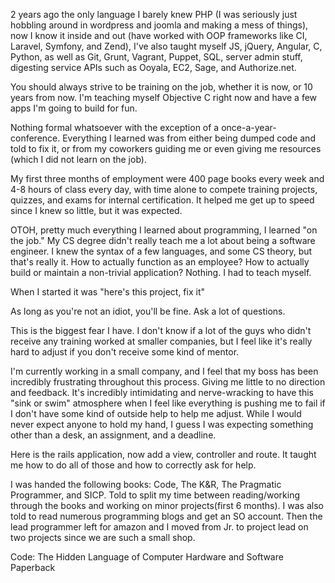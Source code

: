 2 years ago the only language I barely knew PHP (I was seriously just hobbling around in wordpress and joomla and making a mess of things), now I know it inside and out (have worked with OOP frameworks like CI, Laravel, Symfony, and Zend), I've also taught myself JS, jQuery, Angular, C, Python, as well as Git, Grunt, Vagrant, Puppet, SQL, server admin stuff, digesting service APIs such as Ooyala, EC2, Sage, and Authorize.net.

You should always strive to be training on the job, whether it is now, or 10 years from now. I'm teaching myself Objective C right now and have a few apps I'm going to build for fun.

Nothing formal whatsoever with the exception of a once-a-year-conference. Everything I learned was from either being dumped code and told to fix it, or from my coworkers guiding me or even giving me resources (which I did not learn on the job).

My first three months of employment were 400 page books every week and 4-8 hours of class every day, with time alone to compete training projects, quizzes, and exams for internal certification. It helped me get up to speed since I knew so little, but it was expected.

OTOH, pretty much everything I learned about programming, I learned "on the job." My CS degree didn't really teach me a lot about being a software engineer. I knew the syntax of a few languages, and some CS theory, but that's really it. How to actually function as an employee? How to actually build or maintain a non-trivial application? Nothing. I had to teach myself.

When I started it was "here's this project, fix it"

As long as you're not an idiot, you'll be fine. Ask a lot of questions.

This is the biggest fear I have. I don't know if a lot of the guys who didn't receive any training worked at smaller companies, but I feel like it's really hard to adjust if you don't receive some kind of mentor.

I'm currently working in a small company, and I feel that my boss has been incredibly frustrating throughout this process. Giving me little to no direction and feedback. It's incredibly intimidating and nerve-wracking to have this "sink or swim" atmosphere when I feel like everything is pushing me to fail if I don't have some kind of outside help to help me adjust. While I would never expect anyone to hold my hand, I guess I was expecting something other than a desk, an assignment, and a deadline.

Here is the rails application, now add a view, controller and route.
It taught me how to do all of those and how to correctly ask for help.

I was handed the following books: Code, The K&R, The Pragmatic Programmer, and SICP. Told to split my time between reading/working through the books and working on minor projects(first 6 months). I was also told to read numerous programming blogs and get an SO account. Then the lead programmer left for amazon and I moved from Jr. to project lead on two projects since we are such a small shop.

Code: The Hidden Language of Computer Hardware and Software Paperback
